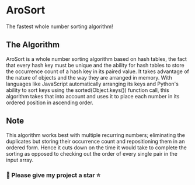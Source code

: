 # AroSort
The fastest whole number sorting algorithm!

## The Algorithm
  AroSort is a whole number sorting algorithm based on hash tables, the fact that every hash key must be unique and the ability for hash tables to store the occurrence count of a hash key in its paired value.
  It takes advantage of the nature of objects and the way they are arranged in memory. With languages like JavaScript automatically arranging its keys and Python's ability to sort keys using the sorted(Object.keys()) function call, this algorithm takes that into account and uses it to place each number in its ordered position in ascending order.
  
## Note
This algorithm works best with multiple recurring numbers; eliminating the duplicates but storing their occurrence count and repositioning them in an ordered form. Hence it cuts down on the time it would take to complete the sorting as opposed to checking out the order of every single pair in the input array.

### 🙂 Please give my project a star ⭐
